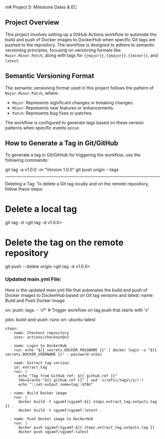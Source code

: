 m# Project 5: Milestone Dates & EC

## Project Overview

This project involves setting up a GitHub Actions workflow to automate the build and push of Docker images to DockerHub when specific Git tags are pushed to the repository. The workflow is designed to adhere to semantic versioning principles, focusing on versioning formats like `Major.Minor.Patch`, along with tags for `{{major}}`, `{{major}}.{{minor}}`, and `latest`.

## Semantic Versioning Format

The semantic versioning format used in this project follows the pattern of `Major.Minor.Patch`, where:
- `Major`: Represents significant changes or breaking changes.
- `Minor`: Represents new features or enhancements.
- `Patch`: Represents bug fixes or patches.

The workflow is configured to generate tags based on these version patterns when specific events occur.

## How to Generate a Tag in Git/GitHub

To generate a tag in Git/GitHub for triggering the workflow, use the following commands:


git tag -a v1.0.0 -m "Version 1.0.0"
git push origin --tags

---

Deleting a Tag:
To delete a Git tag locally and on the remote repository, follow these steps:

# Delete a local tag
git tag -d <git tag -d v1.0.0>

# Delete the tag on the remote repository
git push --delete origin <git tag -d v1.0.0>
 






### Updated main.yml File:
Here is the updated main.yml file that automates the build and push of Docker images to DockerHub based on Git tag versions and latest:
name: Build and Push Docker Image

on:
  push:
    tags:
      - 'v*'  # Trigger workflow on tag push that starts with 'v'

jobs:
  build-and-push:
    runs-on: ubuntu-latest

    steps:
      - name: Checkout repository
        uses: actions/checkout@v2

      - name: Login to DockerHub
        run: echo "${{ secrets.DOCKER_PASSWORD }}" | docker login -u "${{ secrets.DOCKER_USERNAME }}" --password-stdin

      - name: Extract tag version
        id: extract_tag
        run: |
          echo "Tag from GitHub ref: ${{ github.ref }}"
          TAG=$(echo "${{ github.ref }}" | sed 's/refs\/tags\/v//')
          echo "::set-output name=tag::$TAG"

      - name: Build Docker image
        run: |
          docker build -t sgyamf/sgyamf:${{ steps.extract_tag.outputs.tag }} .
          docker build -t sgyamf/sgyamf:latest .

      - name: Push Docker image to DockerHub
        run: |
          docker push sgyamf/sgyamf:${{ steps.extract_tag.outputs.tag }}
          docker push sgyamf/sgyamf:latest
